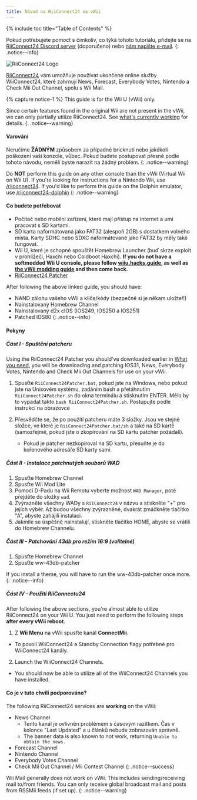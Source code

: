 ```yaml
---
title: Návod na RiiConnect24 na vWii
---
```


{% include toc title="Table of Contents" %}

Pokud potřebujete pomoct s čímkoliv, co týká tohoto tutoriálu, přidejte se na [RiiConnect24 Discord server](https://discord.gg/rc24) (doporučeno) nebo [nám napište e-mail](mailto:support@riiconnect24.net).
{: .notice--info}

![RiiConnect24 Logo](/images/WiiRC24Logo.jpg)

[RiiConnect24](https://rc24.xyz/) vám umožňuje používat ukončené online služby WiiConnect24, které zahrnují News, Forecast, Everybody Votes, Nintendo a Check Mii Out Channel, spolu s Wii Mail.

{% capture notice-1 %}
This guide is for the Wii U (vWii) only.

Since certain features found in the original Wii are not present in the vWii, we can only partially utilize RiiConnect24. See [what's currently working](#whats-currently-working) for details.
{: .notice--warning}

#### Varování

Neručíme **ŽÁDNÝM** způsobem za případné bricknutí nebo jakékoli poškození vaší konzole, vůbec. Pokud budete postupovat přesně podle tohoto návodu, neměli byste narazit na žádný problém.
{: .notice--warning}

Do **NOT** perform this guide on any other console than the vWii (Virtual Wii on Wii U). If you're looking for instructions for a Nintendo Wii, use [/riiconnect24](riiconnect24). If you'd like to perform this guide on the Dolphin emulator, use [/riiconnect24-dolphin](/riiconnect24-dolphin)
{: .notice--warning}

#### Co budete potřebovat

* Počítač nebo mobilní zařízení, které mají přístup na internet a umí pracovat s SD kartami.
* SD karta naformátovaná jako FAT32 (alespoň 2GB) s dostatkem volného místa. Karty SDHC nebo SDXC naformátované jako FAT32 by měly také fungovat.
* Wii U, které je schopné spouštět Homebrew Launcher (buď skrze exploit v prohlížeči, Haxchi nebo Coldboot Haxchi). **If you do not have a softmodded Wii U console, please follow [wiiu.hacks.guide](https://wiiu.hacks.guide), as well as [the vWii modding guide](https://wiiu.hacks.guide/#/vwii-modding) and then come back.**
* [RiiConnect24 Patcher](https://github.com/RiiConnect24/RiiConnect24-Patcher/releases)

After following the above linked guide, you should have:
* NAND zálohu vašeho vWii a klíče/kódy (bezpečně si je někam uložte!!)
* Nainstalovaný Homebrew Channel
* Nainstalovaný d2x cIOS (IOS249, IOS250 a IOS251)
* Patched IOS80
{: .notice--info}

#### Pokyny

##### Část I - Spuštění patcheru

Using the RiiConnect24 Patcher you should've downloaded earlier in [What you need](#what-you-need), you will be downloading and patching IOS31, News, Everybody Votes, Nintendo and Check Mii Out Channels for use on your vWii.

1. Spusťte `RiiConnect24Patcher.bat`, pokud jste na Windows, nebo pokud jste na Unixovém systému, zadáním bash a přetáhnutím `RiiConnect24Patcher.sh` do okna terminálu a stisknutím ENTER. Mělo by to vypadat takto `bash RiiConnect24Patcher.sh`. Postupujte podle instrukcí na obrazovce

2. Přesvědčte se, že po použití patcheru máte 3 složky. Jsou ve stejné složce, ve které je `RiiConnect24Patcher.bat/sh` a také na SD kartě (samozřejmě, pokud jste o zkopírování na SD kartu patcher požádali).
   - Pokud je patcher nezkopíroval na SD kartu, přesuňte je do kořenového adresáře SD karty sami.

##### Část II - Instalace patchnutých souborů WAD

1. Spusťte Homebrew Channel
2. Spusťte Wii Mod Lite
3. Pomocí D-Padu na Wii Remotu vyberte možnost `WAD Manager`, poté přejděte do složky `wad`.
4. Zvýrazněte všechny WADy s `RiiConnect24` v názvu a stiskněte "+" pro jejich výběr. Až budou všechny zvýrazněné, dvakrát zmáčkněte tlačítko "A", abyste zahájili instalaci.
5. Jakmile se úspěšně nainstalují, stiskněte tlačítko HOME, abyste se vrátili do Homebrew Channelu.

##### Část III - Patchování 43db pro režim 16:9 (volitelné)

1. Spusťte Homebrew Channel
2. Spusťte ww-43db-patcher

If you install a theme, you will have to run the ww-43db-patcher once more.
{: .notice--info}

##### Část IV - Použití RiiConnectu24

After following the above sections, you're almost able to utilize RiiConnect24 on your Wii U. You just need to perform the following steps **after every vWii reboot**.

1. Z **Wii Menu** na vWii spusťte kanál **ConnectMii**.
* To povolí WiiConnect24 a Standby Connection flagy potřebné pro WiiConnect24 kanály.
2. Launch the WiiConnect24 Channels.
* You should now be able to utilize all of the WiiConnect24 Channels you have installed.

#### Co je v tuto chvíli podporováno?
The following RiiConnect24 services are **working** on the vWii:
* News Channel
    * Tento kanál je ovlivněn problémem s časovým razítkem. Čas v kolonce "Last Updated" a u článků nebude zobrazován správně.
    * The banner data is also known to not work, returning `Unable to obtain the news.`
* Forecast Channel
* Nintendo Channel
* Everybody Votes Channel
* Check Mii Out Channel / Mii Contest Channel
{: .notice--success}

Wii Mail generally does not work on vWii. This includes sending/receiving mail to/from friends. You can only receive global broadcast mail and posts from RSSMii feeds (if set up).
{: .notice--warning}
